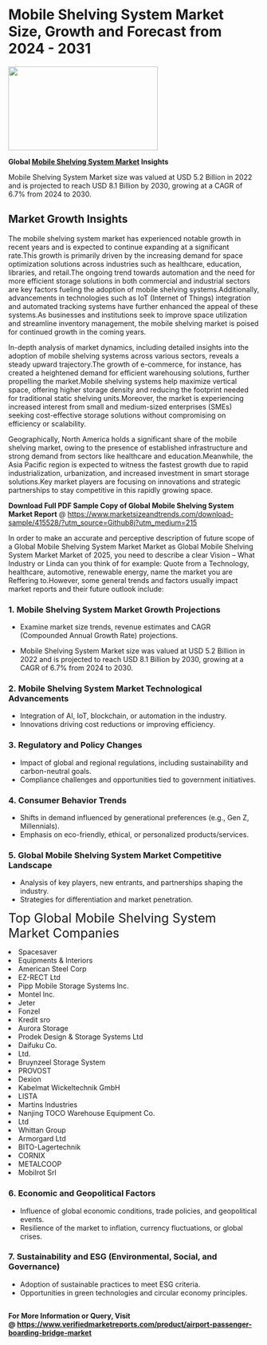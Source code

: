 <H1>Mobile Shelving System Market Size, Growth and Forecast from 2024 - 2031</H1><img class="aligncenter size-medium wp-image-584254" src="https://thirdeyenews.in/wp-content/uploads/2024/09/Global-Market-Research-300x168.jpeg" alt="" width="300" height="168" /><p><strong>Global&nbsp;<a href="https://www.marketsizeandtrends.com/download-sample/415528/?utm_source=Github8j?utm_medium=215">Mobile Shelving System Market</a> Insights</strong></p><p>Mobile Shelving System Market size was valued at USD 5.2 Billion in 2022 and is projected to reach USD 8.1 Billion by 2030, growing at a CAGR of 6.7% from 2024 to 2030.</p><p><h2>Market Growth Insights</h2> <p>The mobile shelving system market has experienced notable growth in recent years and is expected to continue expanding at a significant rate.This growth is primarily driven by the increasing demand for space optimization solutions across industries such as healthcare, education, libraries, and retail.The ongoing trend towards automation and the need for more efficient storage solutions in both commercial and industrial sectors are key factors fueling the adoption of mobile shelving systems.Additionally, advancements in technologies such as IoT (Internet of Things) integration and automated tracking systems have further enhanced the appeal of these systems.As businesses and institutions seek to improve space utilization and streamline inventory management, the mobile shelving market is poised for continued growth in the coming years.</p> <p>In-depth analysis of market dynamics, including detailed insights into the adoption of mobile shelving systems across various sectors, reveals a steady upward trajectory.The growth of e-commerce, for instance, has created a heightened demand for efficient warehousing solutions, further propelling the market.Mobile shelving systems help maximize vertical space, offering higher storage density and reducing the footprint needed for traditional static shelving units.Moreover, the market is experiencing increased interest from small and medium-sized enterprises (SMEs) seeking cost-effective storage solutions without compromising on efficiency or scalability.</p> <p>Geographically, North America holds a significant share of the mobile shelving market, owing to the presence of established infrastructure and strong demand from sectors like healthcare and education.Meanwhile, the Asia Pacific region is expected to witness the fastest growth due to rapid industrialization, urbanization, and increased investment in smart storage solutions.Key market players are focusing on innovations and strategic partnerships to stay competitive in this rapidly growing space.</p> <p><span class=""><strong>Download Full PDF Sample Copy of Global Mobile Shelving System Market Report</strong> @ <a href="https://www.marketsizeandtrends.com/download-sample/415528/?utm_source=Github8j?utm_medium=215" target="_blank">https://www.marketsizeandtrends.com/download-sample/415528/?utm_source=Github8j?utm_medium=215</a></span></p><p>In order to make an accurate and perceptive description of future scope of a Global&nbsp;Mobile Shelving System Market Market as Global&nbsp;Mobile Shelving System Market Market of 2025, you need to describe a clear Vision &ndash; What Industry or Linda can you think of for example: Quote from a Technology, healthcare, automotive, renewable energy, name the market you are Reffering to.However, some general trends and factors usually impact market reports and their future outlook include:</p><h3>1.&nbsp;<strong>Mobile Shelving System Market Growth Projections</strong></h3><ul><li>Examine market size trends, revenue estimates and CAGR (Compounded Annual Growth Rate) projections.</li><li><p>Mobile Shelving System Market size was valued at USD 5.2 Billion in 2022 and is projected to reach USD 8.1 Billion by 2030, growing at a CAGR of 6.7% from 2024 to 2030.</p></li></ul><h3>2.&nbsp;<strong>Mobile Shelving System Market Technological Advancements</strong></h3><ul><li>Integration of AI, IoT, blockchain, or automation in the industry.</li><li>Innovations driving cost reductions or improving efficiency.</li></ul><h3>3.&nbsp;<strong>Regulatory and Policy Changes</strong></h3><ul><li>Impact of global and regional regulations, including sustainability and carbon-neutral goals.</li><li>Compliance challenges and opportunities tied to government initiatives.</li></ul><h3>4.&nbsp;<strong>Consumer Behavior Trends</strong></h3><ul><li>Shifts in demand influenced by generational preferences (e.g., Gen Z, Millennials).</li><li>Emphasis on eco-friendly, ethical, or personalized products/services.</li></ul><h3>5.&nbsp;<strong>Global Mobile Shelving System Market Competitive Landscape</strong></h3><ul><li>Analysis of key players, new entrants, and partnerships shaping the industry.</li><li>Strategies for differentiation and market penetration.</li></ul><p data-pm-slice="1 1 []"><span style="color: inherit; font-family: inherit; font-size: 25px;">Top Global Mobile Shelving System Market Companies</span></p><div class="" data-test-id=""><p><li>Spacesaver</li><li> Equipments & Interiors</li><li> American Steel Corp</li><li> EZ-RECT Ltd</li><li> Pipp Mobile Storage Systems lnc.</li><li> Montel lnc.</li><li> Jeter</li><li> Fonzel</li><li> Kredit sro</li><li> Aurora Storage</li><li> Prodek Design & Storage Systems Ltd</li><li> Daifuku Co.</li><li>Ltd.</li><li> Bruynzeel Storage System</li><li> PROVOST</li><li> Dexion</li><li> Kabelmat Wickeltechnik GmbH</li><li> LISTA</li><li> Martins lndustries</li><li> Nanjing TOCO Warehouse Equipment Co.</li><li>Ltd</li><li> Whittan Group</li><li> Armorgard Ltd</li><li> BITO-Lagertechnik</li><li> CORNIX</li><li> METALCOOP</li><li> Mobilrot Srl</li></p></div><h3>6.&nbsp;<strong>Economic and Geopolitical Factors</strong></h3><ul><li>Influence of global economic conditions, trade policies, and geopolitical events.</li><li>Resilience of the market to inflation, currency fluctuations, or global crises.</li></ul><h3>7.&nbsp;<strong>Sustainability and ESG (Environmental, Social, and Governance)</strong></h3><ul><li>Adoption of sustainable practices to meet ESG criteria.</li><li>Opportunities in green technologies and circular economy principles.</li></ul><h2><strong style="font-size: 14px;">For More Information or Query, Visit @&nbsp;</strong><a style="background-color: #ffffff; font-size: 14px;" href="https://www.marketsizeandtrends.com/report/mobile-shelving-system-market/" target="_blank">https://www.verifiedmarketreports.com/product/airport-passenger-boarding-bridge-market</a></h2>